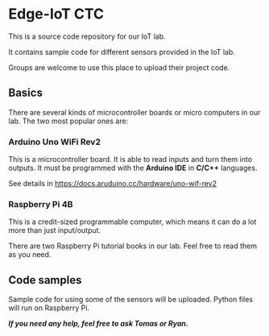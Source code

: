 # Edge-IoT CTC

This is a source code repository for our IoT lab.

It contains sample code for different sensors provided in the IoT lab. 

Groups are welcome to use this place to upload their project code.

## Basics
There are several kinds of microcontroller boards or micro computers in our lab. The two most popular ones are:

### Arduino Uno WiFi Rev2
This is a microcontroller board. It is able to read inputs and turn them into outputs. It must be programmed with the **Arduino IDE** in **C/C++** languages.

See details in https://docs.aruduino.cc/hardware/uno-wif-rev2

### Raspberry Pi 4B
This is a credit-sized programmable computer, which means it can do a lot more than just input/output. 

There are two Raspberry Pi tutorial books in our lab. Feel free to read them as you need.

## Code samples
Sample code for using some of the sensors will be uploaded. Python files will run on Raspberry Pi.

***If you need any help, feel free to ask Tomas or Ryan.***
